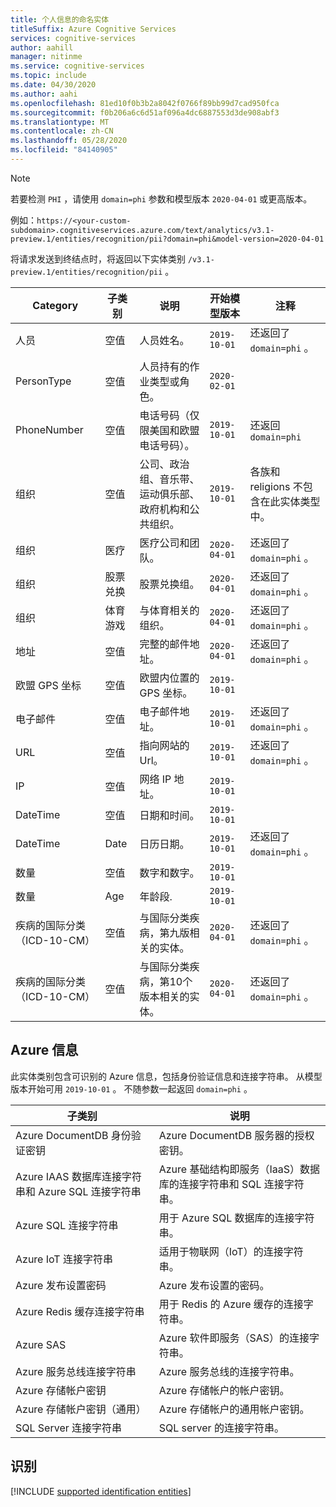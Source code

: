 ```yaml
---
title: 个人信息的命名实体
titleSuffix: Azure Cognitive Services
services: cognitive-services
author: aahill
manager: nitinme
ms.service: cognitive-services
ms.topic: include
ms.date: 04/30/2020
ms.author: aahi
ms.openlocfilehash: 81ed10f0b3b2a8042f0766f89bb99d7cad950fca
ms.sourcegitcommit: f0b206a6c6d51af096a4dc6887553d3de908abf3
ms.translationtype: MT
ms.contentlocale: zh-CN
ms.lasthandoff: 05/28/2020
ms.locfileid: "84140905"
---
```

> [!NOTE]
> 若要检测 `PHI` ，请使用 `domain=phi` 参数和模型版本 `2020-04-01` 或更高版本。
>
> 例如：`https://<your-custom-subdomain>.cognitiveservices.azure.com/text/analytics/v3.1-preview.1/entities/recognition/pii?domain=phi&model-version=2020-04-01`
 
将请求发送到终结点时，将返回以下实体类别 `/v3.1-preview.1/entities/recognition/pii` 。

| Category   | 子类别 | 说明                          | 开始模型版本 | 注释 |
|------------|-------------|--------------------------------------|------------------------|---|
| 人员     | 空值         | 人员姓名。  | `2019-10-01`  | 还返回了 `domain=phi` 。 |
| PersonType | 空值         | 人员持有的作业类型或角色。 | `2020-02-01` | |
| PhoneNumber | 空值 | 电话号码（仅限美国和欧盟电话号码）。 | `2019-10-01` | 还返回`domain=phi` |
|组织  | 空值 | 公司、政治组、音乐带、运动俱乐部、政府机构和公共组织。  | `2019-10-01` | 各族和 religions 不包含在此实体类型中。  |
|组织 | 医疗 | 医疗公司和团队。 | `2020-04-01` | 还返回了 `domain=phi` 。 |
|组织 | 股票兑换 | 股票兑换组。 | `2020-04-01` | 还返回了 `domain=phi` 。 |
| 组织 | 体育游戏 | 与体育相关的组织。 | `2020-04-01` | 还返回了 `domain=phi` 。 |
| 地址 | 空值 | 完整的邮件地址。  | `2020-04-01` | 还返回了 `domain=phi` 。 |
| 欧盟 GPS 坐标 | 空值 | 欧盟内位置的 GPS 坐标。  | `2019-10-01` |  |
| 电子邮件 | 空值 | 电子邮件地址。 | `2019-10-01` | 还返回了 `domain=phi` 。   |
| URL | 空值 | 指向网站的 Url。 | `2019-10-01` | 还返回了 `domain=phi` 。 |
| IP | 空值 | 网络 IP 地址。 | `2019-10-01` | |
| DateTime | 空值 | 日期和时间。 | `2019-10-01` |  | 
| DateTime | Date | 日历日期。 | `2019-10-01` | 还返回了 `domain=phi` 。 |
| 数量 | 空值 | 数字和数字。 | `2019-10-01` |  |
| 数量 | Age | 年龄段. | `2019-10-01` | | |
| 疾病的国际分类（ICD-10-CM） | 空值 | 与国际分类疾病，第九版相关的实体。   | `2020-04-01` | 还返回了 `domain=phi` 。 |
| 疾病的国际分类（ICD-10-CM） | 空值 | 与国际分类疾病，第10个版本相关的实体。    | `2020-04-01` | 还返回了 `domain=phi` 。 |

## <a name="azure-information"></a>Azure 信息

此实体类别包含可识别的 Azure 信息，包括身份验证信息和连接字符串。 从模型版本开始可用 `2019-10-01` 。 不随参数一起返回 `domain=phi` 。

| 子类别                           | 说明                                                                 |
|---------------------------------------|-----------------------------------------------------------------------------|
| Azure DocumentDB 身份验证密钥             | Azure DocumentDB 服务器的授权密钥。                           |
| Azure IAAS 数据库连接字符串和 Azure SQL 连接字符串 | Azure 基础结构即服务（IaaS）数据库的连接字符串和 SQL 连接字符串。 |
| Azure SQL 连接字符串           | 用于 Azure SQL 数据库的连接字符串。                                |
| Azure IoT 连接字符串           | 适用于物联网（IoT）的连接字符串。                        |
| Azure 发布设置密码        | Azure 发布设置的密码。                                        |
| Azure Redis 缓存连接字符串   | 用于 Redis 的 Azure 缓存的连接字符串。                             |
| Azure SAS                             | Azure 软件即服务（SAS）的连接字符串。                     |
| Azure 服务总线连接字符串   | Azure 服务总线的连接字符串。                                 |
| Azure 存储帐户密钥             | Azure 存储帐户的帐户密钥。                                   |
| Azure 存储帐户密钥（通用）   | Azure 存储帐户的通用帐户密钥。                           |
| SQL Server 连接字符串          | SQL server 的连接字符串。                                         |

## <a name="identification"></a>识别

[!INCLUDE [supported identification entities](./identification-entities.md)]